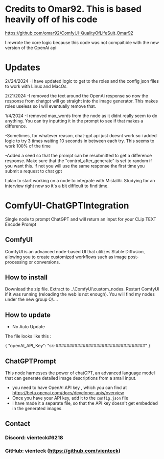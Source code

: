 # Credits to Omar92. This is based heavily off of his code
https://github.com/omar92/ComfyUI-QualityOfLifeSuit_Omar92 

I rewrote the core logic because this code was not compaitible with the new version of the OpenAi api

# Updates
2//24/2024
-I have updated logic to get to the roles and the config json files to work with Linux and MacOs. 

2/21/2024
-I removed the text around the OpenAi response so now the response from chatgpt will go straight into the image generator. This makes roles useless so i will eventually remove that. 
  
1/4/2024 
-I removed max_words from the node as it didnt really seem to do anything. You can try inputting it in the prompt to see if that makes a difference. 

-Sometimes, for whatever reason, chat-gpt api just doesnt work so i added logic to try 3 times waiting 10 seconds in between each try. This seems to work 100% of the time

-Added a seed so that the prompt can be resubmitted to get a difference response. Make sure that the "control_after_generate" is set to random if you want this. if not you will use the same response the first time you submit a request to chat gpt

I plan to start working on a node to integrate with MistalAi. Studying for an interview right now so it's a bit difficult to find time. 


# ComfyUI-ChatGPTIntegration
Single node to prompt ChatGPT and will return an input for your CLip TEXT Encode Prompt

## ComfyUI
ComfyUI is an advanced node-based UI that utilizes Stable Diffusion, allowing you to create customized workflows such as image post-processing or conversions.

## How to install
Download the zip file.
Extract to ..\ComfyUI\custom_nodes.
Restart ComfyUI if it was running (reloading the web is not enough).
You will find my nodes under the new group O/....

## How to update
- No Auto Update

The file looks like this :

{
"openAI_API_Key": "sk-#################################"
}

## ChatGPTPrompt
This node harnesses the power of chatGPT, an advanced language model that can generate detailed image descriptions from a small input.
- you need to have  OpenAI API key , which you can find at https://beta.openai.com/docs/developer-apis/overview
- Once you have your API key, add it to the `config.json` file
- I have made it a separate file, so that the API key doesn't get embedded in the generated images.


## Contact
### Discord: vienteck#6218
### GitHub: vienteck (https://github.com/vienteck)
